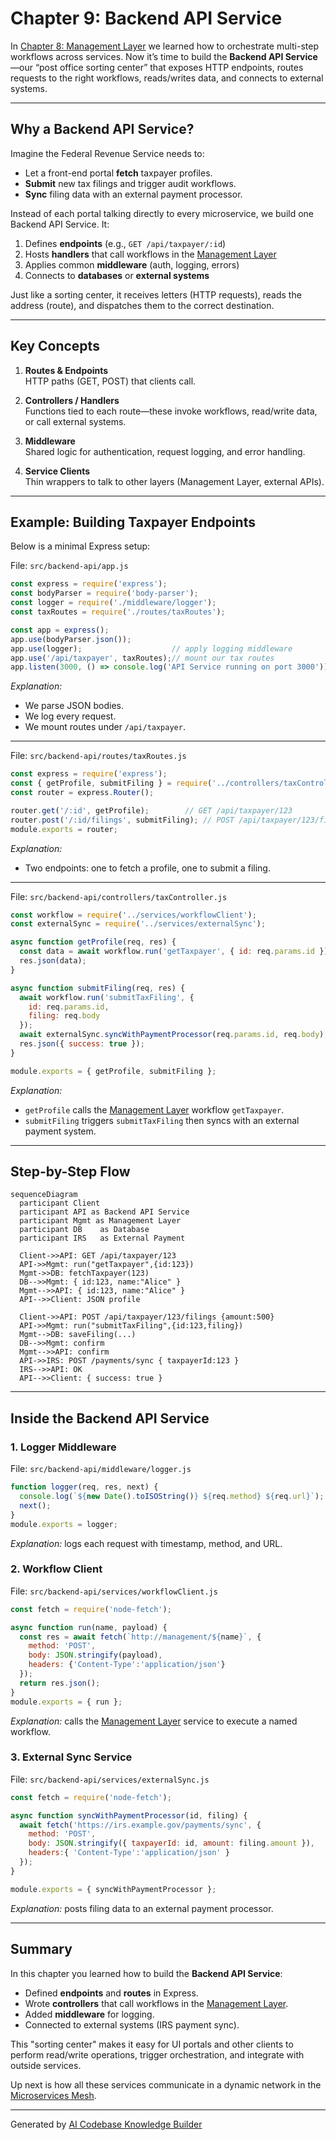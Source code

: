 # Chapter 9: Backend API Service

In [Chapter 8: Management Layer](08_management_layer_.md) we learned how to orchestrate multi-step workflows across services. Now it’s time to build the **Backend API Service**—our “post office sorting center” that exposes HTTP endpoints, routes requests to the right workflows, reads/writes data, and connects to external systems.

---

## Why a Backend API Service?

Imagine the Federal Revenue Service needs to:

- Let a front-end portal **fetch** taxpayer profiles.  
- **Submit** new tax filings and trigger audit workflows.  
- **Sync** filing data with an external payment processor.

Instead of each portal talking directly to every microservice, we build one Backend API Service. It:

1. Defines **endpoints** (e.g., `GET /api/taxpayer/:id`)  
2. Hosts **handlers** that call workflows in the [Management Layer](08_management_layer_.md)  
3. Applies common **middleware** (auth, logging, errors)  
4. Connects to **databases** or **external systems**

Just like a sorting center, it receives letters (HTTP requests), reads the address (route), and dispatches them to the correct destination.

---

## Key Concepts

1. **Routes & Endpoints**  
   HTTP paths (GET, POST) that clients call.

2. **Controllers / Handlers**  
   Functions tied to each route—these invoke workflows, read/write data, or call external systems.

3. **Middleware**  
   Shared logic for authentication, request logging, and error handling.

4. **Service Clients**  
   Thin wrappers to talk to other layers (Management Layer, external APIs).

---

## Example: Building Taxpayer Endpoints

Below is a minimal Express setup:

File: `src/backend-api/app.js`

```js
const express = require('express');
const bodyParser = require('body-parser');
const logger = require('./middleware/logger');
const taxRoutes = require('./routes/taxRoutes');

const app = express();
app.use(bodyParser.json());
app.use(logger);                    // apply logging middleware
app.use('/api/taxpayer', taxRoutes);// mount our tax routes
app.listen(3000, () => console.log('API Service running on port 3000'));
```

*Explanation:*  
- We parse JSON bodies.  
- We log every request.  
- We mount routes under `/api/taxpayer`.

---

File: `src/backend-api/routes/taxRoutes.js`

```js
const express = require('express');
const { getProfile, submitFiling } = require('../controllers/taxController');
const router = express.Router();

router.get('/:id', getProfile);        // GET /api/taxpayer/123
router.post('/:id/filings', submitFiling); // POST /api/taxpayer/123/filings
module.exports = router;
```

*Explanation:*  
- Two endpoints: one to fetch a profile, one to submit a filing.

---

File: `src/backend-api/controllers/taxController.js`

```js
const workflow = require('../services/workflowClient');
const externalSync = require('../services/externalSync');

async function getProfile(req, res) {
  const data = await workflow.run('getTaxpayer', { id: req.params.id });
  res.json(data);
}

async function submitFiling(req, res) {
  await workflow.run('submitTaxFiling', { 
    id: req.params.id, 
    filing: req.body 
  });
  await externalSync.syncWithPaymentProcessor(req.params.id, req.body);
  res.json({ success: true });
}

module.exports = { getProfile, submitFiling };
```

*Explanation:*  
- `getProfile` calls the [Management Layer](08_management_layer_.md) workflow `getTaxpayer`.  
- `submitFiling` triggers `submitTaxFiling` then syncs with an external payment system.

---

## Step-by-Step Flow

```mermaid
sequenceDiagram
  participant Client
  participant API as Backend API Service
  participant Mgmt as Management Layer
  participant DB    as Database
  participant IRS   as External Payment

  Client->>API: GET /api/taxpayer/123
  API->>Mgmt: run("getTaxpayer",{id:123})
  Mgmt->>DB: fetchTaxpayer(123)
  DB-->>Mgmt: { id:123, name:"Alice" }
  Mgmt-->>API: { id:123, name:"Alice" }
  API-->>Client: JSON profile

  Client->>API: POST /api/taxpayer/123/filings {amount:500}
  API->>Mgmt: run("submitTaxFiling",{id:123,filing})
  Mgmt-->DB: saveFiling(...)
  DB-->>Mgmt: confirm
  Mgmt-->>API: confirm
  API->>IRS: POST /payments/sync { taxpayerId:123 }
  IRS-->>API: OK
  API-->>Client: { success: true }
```

---

## Inside the Backend API Service

### 1. Logger Middleware

File: `src/backend-api/middleware/logger.js`

```js
function logger(req, res, next) {
  console.log(`${new Date().toISOString()} ${req.method} ${req.url}`);
  next();
}
module.exports = logger;
```

*Explanation:* logs each request with timestamp, method, and URL.

### 2. Workflow Client

File: `src/backend-api/services/workflowClient.js`

```js
const fetch = require('node-fetch');

async function run(name, payload) {
  const res = await fetch(`http://management/${name}`, {
    method: 'POST',
    body: JSON.stringify(payload),
    headers: {'Content-Type':'application/json'}
  });
  return res.json();
}
module.exports = { run };
```

*Explanation:* calls the [Management Layer](08_management_layer_.md) service to execute a named workflow.

### 3. External Sync Service

File: `src/backend-api/services/externalSync.js`

```js
const fetch = require('node-fetch');

async function syncWithPaymentProcessor(id, filing) {
  await fetch('https://irs.example.gov/payments/sync', {
    method: 'POST',
    body: JSON.stringify({ taxpayerId: id, amount: filing.amount }),
    headers:{ 'Content-Type':'application/json' }
  });
}

module.exports = { syncWithPaymentProcessor };
```

*Explanation:* posts filing data to an external payment processor.

---

## Summary

In this chapter you learned how to build the **Backend API Service**:

- Defined **endpoints** and **routes** in Express.  
- Wrote **controllers** that call workflows in the [Management Layer](08_management_layer_.md).  
- Added **middleware** for logging.  
- Connected to external systems (IRS payment sync).  

This "sorting center" makes it easy for UI portals and other clients to perform read/write operations, trigger orchestration, and integrate with outside services.

Up next is how all these services communicate in a dynamic network in the [Microservices Mesh](10_microservices_mesh_.md).

---

Generated by [AI Codebase Knowledge Builder](https://github.com/The-Pocket/Tutorial-Codebase-Knowledge)